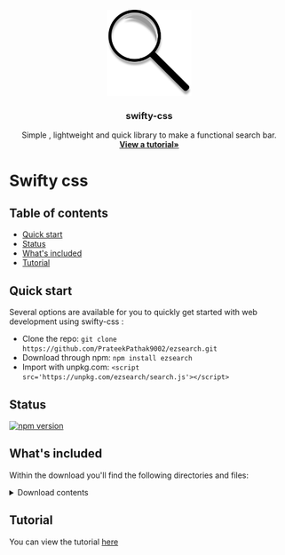 <p align="center">
  <a href="https://prateekpathak9002.github.io/swifty-css/">
    <img src="https://github.com/PrateekPathak9002/ezsearch/blob/main/logo.png"  width="30%" height="30%">
  </a>
</p>
<h3 align="center">swifty-css</h3>
<p align="center">
  Simple , lightweight and quick library to make a functional search bar.
  <br>
  <a href="https://prateekpathak9002.github.io/ezsearch/"><strong>View a tutorial»</strong></a>
</p>

# Swifty css


## Table of contents
- [Quick start](#quick-start)
- [Status](#status)
- [What's included](#whats-included)
- [Tutorial](#documentation)

## Quick start
Several options are available for you to quickly get started with web development using swifty-css :
- Clone the repo: `git clone https://github.com/PrateekPathak9002/ezsearch.git`
- Download through npm: `npm install ezsearch`
- Import with unpkg.com: `<script src='https://unpkg.com/ezsearch/search.js'></script>` 

## Status 
[![npm version](https://img.shields.io/npm/v/ezsearch)](https://www.npmjs.com/package/ezsearch)


## What's included

Within the download you'll find the following directories and files:

<details><summary>Download contents</summary>

```text
swifty-css/
├── docs/
|   ├──index.html
├── README.md
├── example.html
├── logo.png
├── package.json
├── search.js
```
</details>


## Tutorial
You can view the tutorial [here](https://prateekpathak9002.github.io/ezsearch/)

